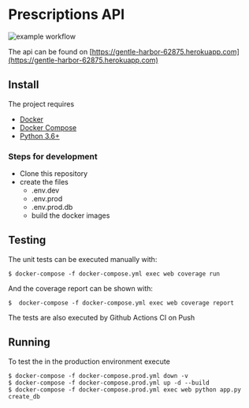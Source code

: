 # Prescriptions API

![example workflow](https://github.com/laurogama/prescription_api/actions/workflows/workflow.yml/badge.svg)

The api can be found on [https://gentle-harbor-62875.herokuapp.com](https://gentle-harbor-62875.herokuapp.com)

## Install

The project requires

* [Docker ](https://docs.docker.com/)
* [Docker Compose ](https://docs.docker.com/compose/)
* [Python 3.6+](https://www.python.org/)

### Steps for development

* Clone this repository
* create the files
    * .env.dev
    * .env.prod
    * .env.prod.db
    * build the docker images

## Testing

The unit tests can be executed manually with:

    $ docker-compose -f docker-compose.yml exec web coverage run

And the coverage report can be shown with:

    $  docker-compose -f docker-compose.yml exec web coverage report

The tests are also executed by Github Actions CI on Push

## Running

To test the in the production environment execute

    $ docker-compose -f docker-compose.prod.yml down -v
    $ docker-compose -f docker-compose.prod.yml up -d --build
    $ docker-compose -f docker-compose.prod.yml exec web python app.py create_db